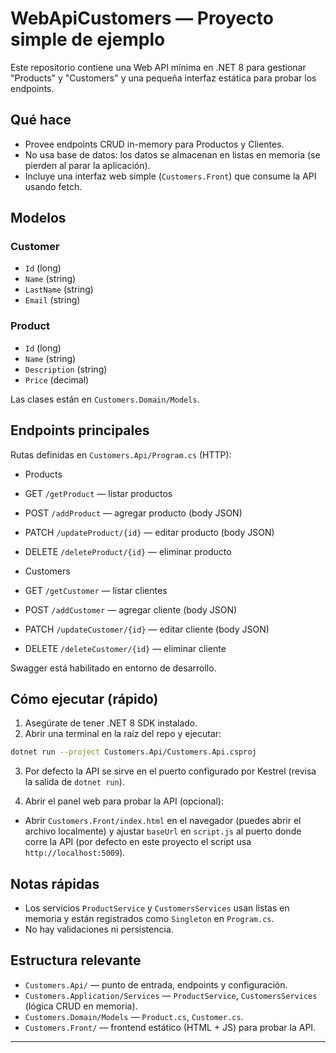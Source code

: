 # WebApiCustomers — Proyecto simple de ejemplo

Este repositorio contiene una Web API mínima en .NET 8 para gestionar "Products" y "Customers" y una pequeña interfaz estática para probar los endpoints.

## Qué hace

- Provee endpoints CRUD in-memory para Productos y Clientes.
- No usa base de datos: los datos se almacenan en listas en memoria (se pierden al parar la aplicación).
- Incluye una interfaz web simple (`Customers.Front`) que consume la API usando fetch.

## Modelos

### Customer

- `Id` (long)
- `Name` (string)
- `LastName` (string)
- `Email` (string)

### Product

- `Id` (long)
- `Name` (string)
- `Description` (string)
- `Price` (decimal)

Las clases están en `Customers.Domain/Models`.

## Endpoints principales

Rutas definidas en `Customers.Api/Program.cs` (HTTP):

- Products

- GET  `/getProduct` — listar productos
- POST `/addProduct` — agregar producto (body JSON)
- PATCH `/updateProduct/{id}` — editar producto (body JSON)
- DELETE `/deleteProduct/{id}` — eliminar producto

- Customers

- GET  `/getCustomer` — listar clientes
- POST `/addCustomer` — agregar cliente (body JSON)
- PATCH `/updateCustomer/{id}` — editar cliente (body JSON)
- DELETE `/deleteCustomer/{id}` — eliminar cliente

Swagger está habilitado en entorno de desarrollo.

## Cómo ejecutar (rápido)

1. Asegúrate de tener .NET 8 SDK instalado.
2. Abrir una terminal en la raíz del repo y ejecutar:

```bash
dotnet run --project Customers.Api/Customers.Api.csproj
```

3. Por defecto la API se sirve en el puerto configurado por Kestrel (revisa la salida de `dotnet run`).

4. Abrir el panel web para probar la API (opcional):

- Abrir `Customers.Front/index.html` en el navegador (puedes abrir el archivo localmente) y ajustar `baseUrl` en `script.js` al puerto donde corre la API (por defecto en este proyecto el script usa `http://localhost:5009`).

## Notas rápidas

- Los servicios `ProductService` y `CustomersServices` usan listas en memoria y están registrados como `Singleton` en `Program.cs`.
- No hay validaciones ni persistencia.

## Estructura relevante

- `Customers.Api/` — punto de entrada, endpoints y configuración.
- `Customers.Application/Services` — `ProductService`, `CustomersServices` (lógica CRUD en memoria).
- `Customers.Domain/Models` — `Product.cs`, `Customer.cs`.
- `Customers.Front/` — frontend estático (HTML + JS) para probar la API.

---
